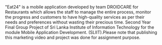 "Eat24" is a mobile application developed by team DROIDCARE for Restaurants which allows the staff to manage the entire process, monitor the progress and customers to have high-quality services as per their needs and preferences without wasting their precious time. Second Year Final Group Project of Sri Lanka Institute of Information Technology for the module Mobile Application Development. (SLIIT).Please note that publishing this marketing video and project was done for assignment purpose.
